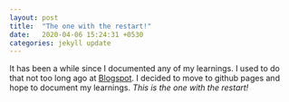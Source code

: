 ```yaml
---
layout: post
title:  "The one with the restart!"
date:   2020-04-06 15:24:31 +0530
categories: jekyll update
---
```


It has been a while since I documented any of my learnings. I used to do that not too long ago at [Blogspot][bpost]. I decided to move to github pages and hope to document my learnings.
_This is the one with the restart!_

[bpost]: http://krishnaghatti.blogspot.com/
